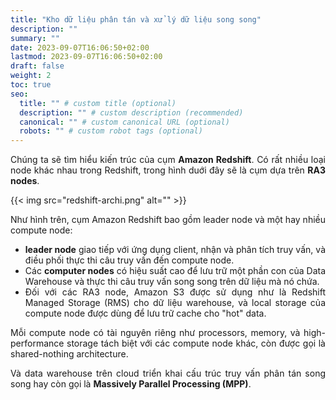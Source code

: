 ```yaml
---
title: "Kho dữ liệu phân tán và xử lý dữ liệu song song"
description: ""
summary: ""
date: 2023-09-07T16:06:50+02:00
lastmod: 2023-09-07T16:06:50+02:00
draft: false
weight: 2
toc: true
seo:
  title: "" # custom title (optional)
  description: "" # custom description (recommended)
  canonical: "" # custom canonical URL (optional)
  robots: "" # custom robot tags (optional)
---
```

<style>body {text-align: justify}</style>

Chúng ta sẽ tìm hiểu kiến trúc của cụm **Amazon Redshift**. Có rất nhiều loại node khác nhau trong Redshift, trong hình duới đây sẽ là cụm dựa trên **RA3 nodes**.

{{< img src="redshift-archi.png" alt="" >}}

Như hình trên, cụm Amazon Redshift bao gồm leader node và một hay nhiều compute node:
- **leader node** giao tiếp với ứng dụng client, nhận và phân tích truy vấn, và điều phối thực thi câu truy vấn đến compute node.
- Các **computer nodes** có hiệu suất cao để lưu trữ một phần con của Data Warehouse và thực thi câu truy vấn song song trên dữ liệu mà nó chứa.
- Đối với các RA3 node, Amazon S3 được sử dụng như là Redshift Managed Storage (RMS) cho dữ liệu warehouse, và local storage của compute node được dùng để lưu trữ cache cho "hot" data.

Mỗi compute node có tài nguyên riêng như processors, memory, và high-performance storage tách biệt với các compute node khác, còn được gọi là shared-nothing architecture.

Và data warehouse trên cloud triển khai cấu trúc truy vấn phân tán song song hay còn gọi là **Massively Parallel Processing (MPP)**.